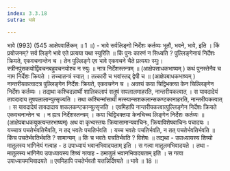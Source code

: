```yaml
---
index: 3.3.18
sutra: भावे

---
```

 भावे (993)  (545 आक्षेपवार्तिकम् ॥ 1 ॥) - भावे सर्वलिङ्गो निर्देशः कर्तव्यः भूतौ, भवने, भावे, इति ।  किं प्रयोजनम्? सर्व लिङ्गे भावे एते प्रत्यया यथा स्युरिति ॥ किं पुनः कारणं न सिध्यति ? पुल्लिङ्गेनायं निर्देशः क्रियते, एकवचनान्तेन च । तेन पुल्लिङ्गे एव भावे एकवचने चैते प्रत्ययाः स्युः। स्त्रीनपुंसकयोर्द्विवचनबहुवचनयोश्च न स्युः ॥ नात्र निर्देशस्तन्त्रम् ॥ (आक्षेपसाधकभाष्यम् ) कथं पुनस्तेनैव च नाम निर्देशः क्रियते । तच्चातन्त्रं स्यात् । तत्कारी च भवांस्तद् द्वेषी च ॥ (आक्षेपबाधकभाष्यम् ) नान्तरीयकत्वादत्र पुल्लिङ्गेन निर्देशः क्रियते, एकवचनेन च । अवश्यं कया चिद्विभक्त्या केन चिल्लिङ्गेन निर्देशः कर्तव्यः । तद्यथा कश्चिदन्नार्थी शालिकलापं सतुषं सपलालमाहरति, नान्तरीयकत्वात् । स यावदादेयं तावदादाय तुषपलालान्युत्सृज्यति । तथा कश्चिन्मांसार्थी मत्स्यान्सशकलान्सकण्टकानाहरति, नान्तरीयकत्वात् । स यावदादेयं तावदादाय शकलकण्टकान्युत्सृजति । एवमिहापि नान्तरीयकत्वात्पुल्लिङ्गेन निर्देशः क्रियते एकवचनान्तेन च । न ह्यत्र निर्देशस्तन्त्रम् । कया चिद्विभक्तया केनचिच्च लिङ्गेन निर्देशः कर्तव्यः ॥ (आक्षेपबाधकयुक्त्यन्तरभाष्यम्) अथ वा कृभ्वस्तयः क्रियासामान्यवाचिनः, क्रियाविशेषवाचिनः पचादयः । यच्चात्र पचतेर्भवतिभैवति, न तद् भवतेः पचतिर्भवति । यच्च भवतेः पचतिर्भवति, न तत् पचतेर्भवतिर्भवति ॥ किंच पचतेर्भवतिर्भवति ? सामान्यम् ॥ किं च भवतेः पचतिर्भवति ? विशेषः ॥ तद्यथा  -  उपाध्यायस्य शिष्यो मातुलस्य भागिनेयं गत्वाह  -  ठ उपाध्यायं भवानभिवादयताम् इति । स गत्वा मातुलमभिवादयते । तथा - मातुलस्य भागिनेय उपाध्यायस्य शिष्यं गत्वाह  -  ठमातुलं भवानभिवादयताम् इति । स गत्वा उपाध्यायमभिवादयते ॥ एवमिहापि पचतेर्भवतौ यत्तन्निर्दिश्यते ॥ भावे ॥ 18 ॥ 